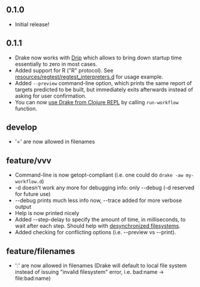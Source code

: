 ## 0.1.0

 * Initial release!

## 0.1.1

 * Drake now works with [Drip](https://github.com/Factual/drake/wiki/Faster-startup:-Drake-with-Drip) which allows to bring down startup time essentially to zero in most cases. 
 * Added support for R ("R" protocol). See [resources/regtest/regtest_interpreters.d](https://github.com/Factual/drake/blob/develop/resources/regtest/regtest_interpreters.d) for usage example.
 * Added ```--preview``` command-line option, which prints the same report of targets predicted to be built, but immediately exits afterwards instead of asking for user confirmation.
 * You can now [use Drake from Clojure REPL](https://github.com/Factual/drake/wiki/Drake-on-the-REPL) by calling ```run-workflow``` function.
 
## develop

 * '=' are now allowed in filenames

## feature/vvv

 * Command-line is now getopt-compliant (i.e. one could do ```drake -aw my-workflow.d```)
 * -d doesn't work any more for debugging info: only --debug (-d reserved for future use)
 * --debug prints much less info now, --trace added for more verbose output
 * Help is now printed nicely
 * Added --step-delay to specify the amount of time, in milliseconds, to wait after each step. Should help with [desynchronized filesystems](https://github.com/Factual/drake/issues/15).
 * Added checking for conflicting options (i.e. --preview vs --print).

## feature/filenames

 * ':' are now allowed in filenames (Drake will default to local file system instead of issuing "invalid filesystem" error, i.e. bad:name -> file:bad:name)

